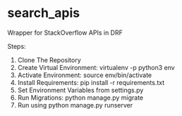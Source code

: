 # search_apis
Wrapper for StackOverflow APIs in DRF

Steps:
1) Clone The Repository
2) Create Virtual Environment: virtualenv -p python3 env
3) Activate Environment: source env/bin/activate
4) Install Requirements: pip install -r requirements.txt
5) Set Environment Variables from settings.py
6) Run Migrations: python manage.py migrate
7) Run using python manage.py runserver
